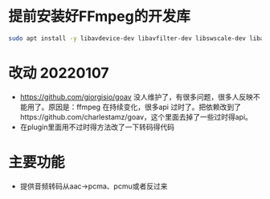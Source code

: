 # 提前安装好FFmpeg的开发库
```bash
sudo apt install -y libavdevice-dev libavfilter-dev libswscale-dev libavcodec-dev libavformat-dev libswresample-dev libavutil-dev
```
# 改动 20220107 

- https://github.com/giorgisio/goav 没人维护了，有很多问题，很多人反映不能用了。原因是：ffmpeg 在持续变化，很多api 过时了。把依赖改到了https://github.com/charlestamz/goav，这个里面去掉了一些过时得api。
- 在plugin里面用不过时得方法改了一下转码得代码

# 主要功能
- 提供音频转码从aac->pcma、pcmu或者反过来

